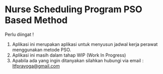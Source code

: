 # Nurse Scheduling Program PSO Based Method
Perlu diingat !
1. Aplikasi ini merupakan aplikasi untuk menyusun jadwal kerja perawat menggunakan metode PSO.
2. Aplikasi ini masih dalam tahap WIP (Work In Progress)
3. Apabila ada yang ingin ditanyakan silahkan hubungi via email : ltfprayoga@gmail.com
